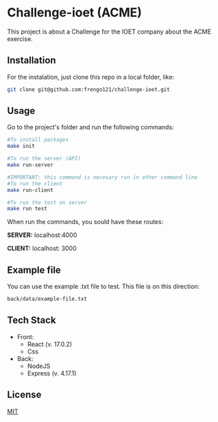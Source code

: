 # Challenge-ioet (ACME)

This project is about a Challenge for the IOET company about the ACME exercise.

## Installation

For the instalation, just clone this repo in a local folder, like:

```bash
git clone git@github.com:frengo121/challenge-ioet.git
```

## Usage

Go to the project's folder and run the following commands:

```bash
#To install packages
make init

#To run the server (API)
make run-server

#IMPORTANT: this command is necesary run in other command line
#To run the client
make run-client

#To run the test on server
make run test
```

When run the commands, you sould have these routes:

**SERVER:** localhost:4000

**CLIENT:** localhost: 3000

## Example file

You can use the example .txt file to test. This file is on this direction:

```bash
back/data/example-file.txt
```

## Tech Stack

- Front:
  - React (v. 17.0.2)
  - Css
- Back:
  - NodeJS
  - Express (v. 4.17.1)

## License

[MIT](https://choosealicense.com/licenses/mit/)
